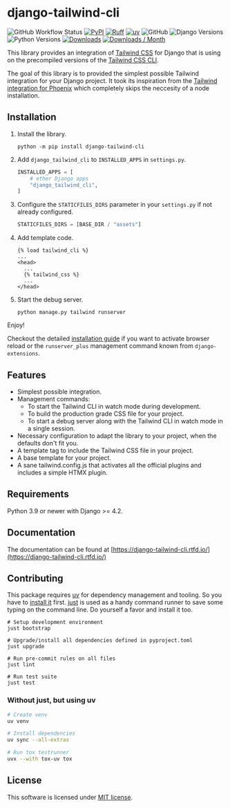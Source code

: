 # django-tailwind-cli

![GitHub Workflow Status](https://img.shields.io/github/actions/workflow/status/django-commons/django-tailwind-cli/test.yml?style=flat-square)
[![PyPI](https://img.shields.io/pypi/v/django-tailwind-cli.svg?style=flat-square)](https://pypi.org/project/django-tailwind-cli/)
[![Ruff](https://img.shields.io/endpoint?url=https://raw.githubusercontent.com/astral-sh/ruff/main/assets/badge/v2.json)](https://github.com/astral-sh/ruff)
[![uv](https://img.shields.io/endpoint?url=https://raw.githubusercontent.com/astral-sh/uv/main/assets/badge/v0.json)](https://github.com/astral-sh/uv)
![GitHub](https://img.shields.io/github/license/django-commons/django-tailwind-cli?style=flat-square)
![Django Versions](https://img.shields.io/pypi/frameworkversions/django/django-tailwind-cli)
![Python Versions](https://img.shields.io/pypi/pyversions/django-tailwind-cli)
[![Downloads](https://static.pepy.tech/badge/django-tailwind-cli)](https://pepy.tech/project/django-tailwind-cli)
[![Downloads / Month](https://pepy.tech/badge/django-tailwind-cli/month)](<https://pepy.tech/project/django-tailwind-cli>)

This library provides an integration of [Tailwind CSS](https://tailwindcss.com) for Django that is using on the precompiled versions of the [Tailwind CSS CLI](https://tailwindcss.com/blog/standalone-cli).

The goal of this library is to provided the simplest possible Tailwind integration for your Django project. It took its inspiration from the [Tailwind integration for Phoenix](https://github.com/phoenixframework/tailwind) which completely skips the neccesity of a node installation.

## Installation

1. Install the library.

   ```shell
   python -m pip install django-tailwind-cli
   ```

2. Add `django_tailwind_cli` to `INSTALLED_APPS` in `settings.py`.

   ```python
   INSTALLED_APPS = [
       # other Django apps
       "django_tailwind_cli",
   ]
   ```

3. Configure the `STATICFILES_DIRS` parameter in your `settings.py` if not already configured.

   ```python
   STATICFILES_DIRS = [BASE_DIR / "assets"]
   ```

4. Add template code.

   ```htmldjango
   {% load tailwind_cli %}
   ...
   <head>
     ...
     {% tailwind_css %}
     ...
   </head>
   ```

5. Start the debug server.

   ```shell
   python manage.py tailwind runserver
   ```

Enjoy!

Checkout the detailed [installation guide](https://django-tailwind-cli.rtfd.io.me/installation/) if you want to activate browser reload or the `runserver_plus` management command known from `django-extensions`.

## Features

- Simplest possible integration.
- Management commands:
  - To start the Tailwind CLI in watch mode during development.
  - To build the production grade CSS file for your project.
  - To start a debug server along with the Tailwind CLI in watch mode in a single session.
- Necessary configuration to adapt the library to your project, when the defaults don't fit you.
- A template tag to include the Tailwind CSS file in your project.
- A base template for your project.
- A sane tailwind.config.js that activates all the official plugins and includes a simple HTMX plugin.

## Requirements

Python 3.9 or newer with Django >= 4.2.

## Documentation

The documentation can be found at [https://django-tailwind-cli.rtfd.io/](https://django-tailwind-cli.rtfd.io/)

## Contributing

This package requires [uv](https://docs.astral.sh/uv/) for dependency management and tooling. So you have to [install it](https://docs.astral.sh/uv/getting-started/installation/) first. [just](https://github.com/casey/just) is used as a handy command runner to save some typing on the command line. Do yourself a favor and install it too.

```shell
# Setup development environment
just bootstrap

# Upgrade/install all dependencies defined in pyproject.toml
just upgrade

# Run pre-commit rules on all files
just lint

# Run test suite
just test
```

### Without just, but using uv

```bash
# Create venv
uv venv

# Install dependencies
uv sync --all-extras

# Run tox testrunner
uvx --with tox-uv tox
```

## License

This software is licensed under [MIT license](https://github.com/django-commons/django-tailwind-cli/blob/main/LICENSE).
